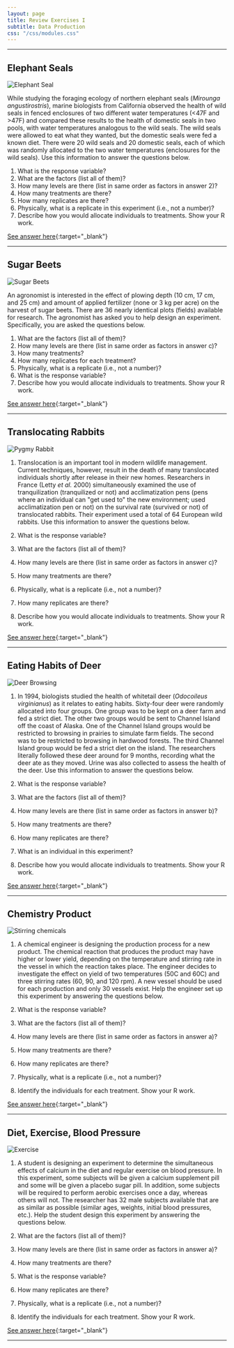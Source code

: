 ```yaml
---
layout: page
title: Review Exercises I
subtitle: Data Production
css: "/css/modules.css"
---
```


----

## Elephant Seals
<img src="zimgs/ElephantSeals.jpg" alt="Elephant Seal" class="img-right">

While studying the foraging ecology of northern elephant seals (*Mirounga angustirostris*), marine biologists from California observed the health of wild seals in fenced enclosures of two different water temperatures (<47F and >47F) and compared these results to the health of domestic seals in two pools, with water temperatures analogous to the wild seals.  The wild seals were allowed to eat what they wanted, but the domestic seals were fed a known diet.  There were 20 wild seals and 20 domestic seals, each of which was randomly allocated to the two water temperatures (enclosures for the wild seals).  Use this information to answer the questions below.

1. What is the response variable?
1. What are the factors (list all of them)?
1. How many levels are there (list in same order as factors in answer 2)?
1. How many treatments are there?
1. How many replicates are there?
1. Physically, what is a replicate in this experiment (i.e., not a number)?
1. Describe how you would allocate individuals to treatments.  Show your R work.

[See answer here](zRevExAns/DataProduction_ExpDSeals){:target="_blank"}

----

## Sugar Beets
<img src="zimgs/sugar_beet.jpg" alt="Sugar Beets" class="img-right">

An agronomist is interested in the effect of plowing depth (10 cm, 17 cm, and 25 cm) and amount of applied fertilizer (none or 3 kg per acre) on the harvest of sugar beets. There are 36 nearly identical plots (fields) available for research.  The agronomist has asked you to help design an experiment.  Specifically, you are asked the questions below.

1. What are the factors (list all of them)?
1. How many levels are there (list in same order as factors in answer c)?
1. How many treatments?
1. How many replicates for each treatment?
1. Physically, what is a replicate (i.e., not a number)?
1. What is the response variable?
1. Describe how you would allocate individuals to treatments.  Show your R work.

[See answer here](zRevExAns/DataProduction_Fert1){:target="_blank"}

----

## Translocating Rabbits
<img src="zimgs/pygmy_rabbit.jpg" alt="Pygmy Rabbit" class="img-right">

1. Translocation is an important tool in modern wildlife management. Current techniques, however, result in the death of many translocated individuals shortly after release in their new homes. Researchers in France (Letty *et al.* 2000) simultaneously examined the use of tranquilization (tranquilized or not) and acclimatization pens (pens where an individual can "get used to" the new environment; used acclimatization pen or not) on the survival rate (survived or not) of translocated rabbits. Their experiment used a total of 64 European wild rabbits. Use this information to answer the questions below.

1. What is the response variable?
1. What are the factors (list all of them)?
1. How many levels are there (list in same order as factors in answer c)?
1. How many treatments are there?
1. Physically, what is a replicate (i.e., not a number)?
1. How many replicates are there?
1. Describe how you would allocate individuals to treatments.  Show your R work.

[See answer here](zRevExAns/DataProduction_ExpDTrans){:target="_blank"}

----

## Eating Habits of Deer
<img src="zimgs/DeerBrowsing.jpg" alt="Deer Browsing" class="img-right">

1. In 1994, biologists studied the health of whitetail deer (*Odocoileus virginianus*) as it relates to eating habits. Sixty-four deer were randomly allocated into four groups. One group was to be kept on a deer farm and fed a strict diet. The other two groups would be sent to Channel Island off the coast of Alaska. One of the Channel Island groups would be restricted to browsing in prairies to simulate farm fields. The second was to be restricted to browsing in hardwood forests. The third Channel Island group would be fed a strict diet on the island. The researchers literally followed these deer around for 9 months, recording what the deer ate as they moved. Urine was also collected to assess the health of the deer. Use this information to answer the questions below.

1. What is the response variable?
1. What are the factors (list all of them)?
1. How many levels are there (list in same order as factors in answer b)?
1. How many treatments are there?
1. How many replicates are there?
1. What is an individual in this experiment?
1. Describe how you would allocate individuals to treatments.  Show your R work.

[See answer here](zRevExAns/DataProduction_ExpDDeerDiet){:target="_blank"}

----

## Chemistry Product
<img src="zimgs/stirring.jpg" alt="Stirring chemicals" class="img-right">

1. A chemical engineer is designing the production process for a new product. The chemical reaction that produces the product may have higher or lower yield, depending on the temperature and stirring rate in the vessel in which the reaction takes place. The engineer decides to investigate the effect on yield of two temperatures (50C and 60C) and three stirring rates (60, 90, and 120 rpm). A new vessel should be used for each production and only 30 vessels exist. Help the engineer set up this experiment by answering the questions below.

1. What is the response variable?
1. What are the factors (list all of them)?
1. How many levels are there (list in same order as factors in answer a)?
1. How many treatments are there?
1. How many replicates are there?
1. Physically, what is a replicate (i.e., not a number)?
1. Identify the individuals for each treatment.  Show your R work.

[See answer here](zRevExAns/DataProduction_ExpDChemRxn){:target="_blank"}

----

## Diet, Exercise, Blood Pressure
<img src="zimgs/exercise.jpg" alt="Exercise" class="img-right">

1. A student is designing an experiment to determine the simultaneous effects of calcium in the diet and regular exercise on blood pressure. In this experiment, some subjects will be given a calcium supplement pill and some will be given a placebo sugar pill. In addition, some subjects will be required to perform aerobic exercises once a day, whereas others will not. The researcher has 32 male subjects available that are as similar as possible (similar ages, weights, initial blood pressures, etc.).  Help the student design this experiment by answering the questions below.

1. What are the factors (list all of them)?
1. How many levels are there (list in same order as factors in answer a)?
1. How many treatments are there?
1. What is the response variable?
1. How many replicates are there?
1. Physically, what is a replicate (i.e., not a number)?
1. Identify the individuals for each treatment.  Show your R work.

[See answer here](zRevExAns/DataProduction_ExpDBP){:target="_blank"}

----
